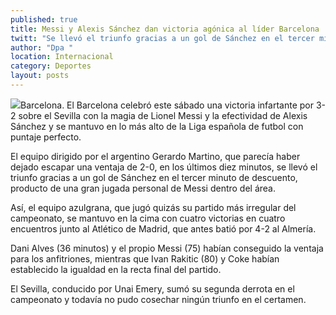 ```yaml
---
published: true
title: Messi y Alexis Sánchez dan victoria agónica al líder Barcelona
twitt: "Se llevó el triunfo gracias a un gol de Sánchez en el tercer minuto de descuento, producto de una gran jugada personal del jugador argentino dentro del área"
author: "Dpa "
location: Internacional
category: Deportes
layout: posts
---
```


![](http://i.imgur.com/WGtp85hm.jpg)Barcelona. El Barcelona celebró este sábado una victoria infartante por 3-2 sobre el Sevilla con la magia de Lionel Messi y la efectividad de Alexis Sánchez y se mantuvo en lo más alto de la Liga española de futbol con puntaje perfecto.

El equipo dirigido por el argentino Gerardo Martino, que parecía haber dejado escapar una ventaja de 2-0, en los últimos diez minutos, se llevó el triunfo gracias a un gol de Sánchez en el tercer minuto de descuento, producto de una gran jugada personal de Messi dentro del área.

Así, el equipo azulgrana, que jugó quizás su partido más irregular del campeonato, se mantuvo en la cima con cuatro victorias en cuatro encuentros junto al Atlético de Madrid, que antes batió por 4-2 al Almería.

Dani Alves (36 minutos) y el propio Messi (75) habían conseguido la ventaja para los anfitriones, mientras que Ivan Rakitic (80) y Coke habían establecido la igualdad en la recta final del partido.

El Sevilla, conducido por Unai Emery, sumó su segunda derrota en el campeonato y todavía no pudo cosechar ningún triunfo en el certamen.
